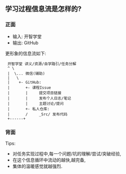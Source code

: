 ## 学习过程信息流是怎样的?

### 正面
  
- 输入: 开智学堂
- 输出: GitHub    

更形象的信息流如下:

	 开智学堂 讲义/资源/自学路引/任务分解
	 ^ \
	 |  \... 微信(辅助)
	 |   \
	 |    +- GitHub: 
	 |       +- 课程Issue 
	 |       |     提交项目链接
	 |       |     发布个人日志/笔记
	 |       |     主题讨论/提问
	 |       +- 私人仓库:
	 |       /     _Src/ 发布代码
	 +------+

### 背面

Tips:

- 对任务实现过程中,每一个问题/坑的理解/尝试/突破经验,
- 在这个信息循环中流动的越快,越完备,
- 集体的温暖感觉就越强烈.